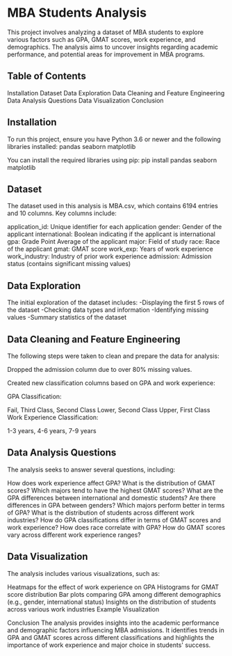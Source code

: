 # MBA Students Analysis
This project involves analyzing a dataset of MBA students to explore various factors such as GPA, GMAT scores, work experience, and demographics. The analysis aims to uncover insights regarding  academic performance, and potential areas for improvement in MBA programs.

## Table of Contents
Installation
Dataset
Data Exploration
Data Cleaning and Feature Engineering
Data Analysis Questions
Data Visualization
Conclusion

## Installation
To run this project, ensure you have Python 3.6 or newer and the following libraries installed:
pandas
seaborn
matplotlib

You can install the required libraries using pip:
pip install pandas seaborn matplotlib

## Dataset
The dataset used in this analysis is MBA.csv, which contains 6194 entries and 10 columns. Key columns include:

application_id: Unique identifier for each application
gender: Gender of the applicant
international: Boolean indicating if the applicant is international
gpa: Grade Point Average of the applicant
major: Field of study
race: Race of the applicant
gmat: GMAT score
work_exp: Years of work experience
work_industry: Industry of prior work experience
admission: Admission status (contains significant missing values)

## Data Exploration
The initial exploration of the dataset includes:
-Displaying the first 5 rows of the dataset
-Checking data types and information
-Identifying missing values
-Summary statistics of the dataset

## Data Cleaning and Feature Engineering

The following steps were taken to clean and prepare the data for analysis:

Dropped the admission column due to over 80% missing values.

Created new classification columns based on GPA and work experience:

GPA Classification:

Fail, Third Class, Second Class Lower, Second Class Upper, First Class
Work Experience Classification:

1-3 years, 4-6 years, 7-9 years

## Data Analysis Questions
The analysis seeks to answer several questions, including:

How does work experience affect GPA?
What is the distribution of GMAT scores?
Which majors tend to have the highest GMAT scores?
What are the GPA differences between international and domestic students?
Are there differences in GPA between genders?
Which majors perform better in terms of GPA?
What is the distribution of students across different work industries?
How do GPA classifications differ in terms of GMAT scores and work experience?
How does race correlate with GPA?
How do GMAT scores vary across different work experience ranges?

## Data Visualization
The analysis includes various visualizations, such as:

Heatmaps for the effect of work experience on GPA
Histograms for GMAT score distribution
Bar plots comparing GPA among different demographics (e.g., gender, international status)
Insights on the distribution of students across various work industries
Example Visualization

Conclusion
The analysis provides insights into the academic performance and demographic factors influencing MBA admissions. It identifies trends in GPA and GMAT scores across different classifications and highlights the importance of work experience and major choice in students' success.

